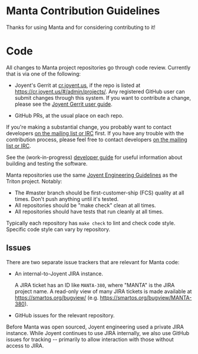 <!--
    This Source Code Form is subject to the terms of the Mozilla Public
    License, v. 2.0. If a copy of the MPL was not distributed with this
    file, You can obtain one at http://mozilla.org/MPL/2.0/.
-->

<!--
    Copyright 2019 Joyent, Inc.
-->

# Manta Contribution Guidelines

Thanks for using Manta and for considering contributing to it!


# Code

All changes to Manta project repositories go through code review. Currently
that is via one of the following:

- Joyent's Gerrit at [cr.joyent.us](https://cr.joyent.us), if the repo is
  listed at <https://cr.joyent.us/#/admin/projects/>. Any registered GitHub user
  can submit changes through this system. If you want to contribute a change,
  please see the [Joyent Gerrit user
  guide](https://github.com/joyent/joyent-gerrit/blob/master/docs/user/README.md).

- GitHub PRs, at the usual place on each repo.

If you're making a substantial change, you probably want to contact developers
[on the mailing list or IRC](README.md#community) first. If you have any trouble
with the contribution process, please feel free to contact developers [on the
mailing list or IRC](README.md#community).

See the (work-in-progress) [developer guide](docs/dev-notes.md) for useful
information about building and testing the software.

Manta repositories use the same [Joyent Engineering
Guidelines](https://github.com/joyent/eng/blob/master/docs/index.md) as
the Triton project.  Notably:

* The #master branch should be first-customer-ship (FCS) quality at all times.
  Don't push anything until it's tested.
* All repositories should be "make check" clean at all times.
* All repositories should have tests that run cleanly at all times.

Typically each repository has `make check` to lint and check code style.
Specific code style can vary by repository.


## Issues

There are two separate issue trackers that are relevant for Manta code:

- An internal-to-Joyent JIRA instance.

  A JIRA ticket has an ID like `MANTA-380`, where "MANTA" is the JIRA project
  name. A read-only view of many JIRA tickets is made available at
  <https://smartos.org/bugview/> (e.g.
  <https://smartos.org/bugview/MANTA-380>).

- GitHub issues for the relevant repository.

Before Manta was open sourced, Joyent engineering used a private JIRA instance.
While Joyent continues to use JIRA internally, we also use GitHub issues for
tracking -- primarily to allow interaction with those without access to JIRA.

